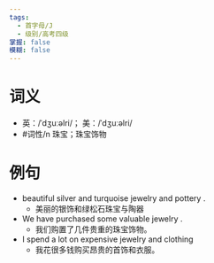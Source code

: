 ```yaml
---
tags:
  - 首字母/J
  - 级别/高考四级
掌握: false
模糊: false
---
```

# 词义
- 英：/ˈdʒuːəlri/； 美：/ˈdʒuːəlri/
- #词性/n  珠宝；珠宝饰物
# 例句
- beautiful silver and turquoise jewelry and pottery .
	- 美丽的银饰和绿松石珠宝与陶器
- We have purchased some valuable jewelry .
	- 我们购置了几件贵重的珠宝饰物。
- I spend a lot on expensive jewelry and clothing
	- 我花很多钱购买昂贵的首饰和衣服。
